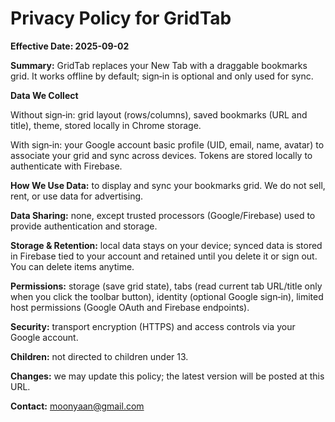 # Privacy Policy for GridTab
**Effective Date: 2025-09-02**

**Summary:** GridTab replaces your New Tab with a draggable bookmarks grid. It works offline by default; sign‑in is optional and only used for sync.

**Data We Collect**

Without sign‑in: grid layout (rows/columns), saved bookmarks (URL and title), theme, stored locally in Chrome storage.

With sign‑in: your Google account basic profile (UID, email, name, avatar) to associate your grid and sync across devices. Tokens are stored locally to authenticate with Firebase.

**How We Use Data:** to display and sync your bookmarks grid. We do not sell, rent, or use data for advertising.

**Data Sharing:** none, except trusted processors (Google/Firebase) used to provide authentication and storage.

**Storage & Retention:** local data stays on your device; synced data is stored in Firebase tied to your account and retained until you delete it or sign out. You can delete items anytime.

**Permissions:** storage (save grid state), tabs (read current tab URL/title only when you click the toolbar button), identity (optional Google sign‑in), limited host permissions (Google OAuth and Firebase endpoints).

**Security:** transport encryption (HTTPS) and access controls via your Google account.

**Children:** not directed to children under 13.

**Changes:** we may update this policy; the latest version will be posted at this URL.

**Contact:** moonyaan@gmail.com
